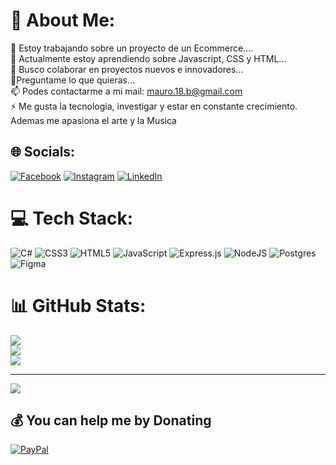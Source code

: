 # 💫 About Me:
🔭 Estoy trabajando sobre un proyecto de un Ecommerce....<br>🌱 Actualmente estoy aprendiendo sobre Javascript, CSS y HTML...<br>👯 Busco colaborar en proyectos nuevos e innovadores...<br>💬Preguntame lo que quieras...<br>📫 Podes contactarme a mi mail: mauro.18.b@gmail.com<br> ⚡ Me gusta la tecnologia, investigar y estar en constante crecimiento. Ademas me apasiona el arte y la Musica


## 🌐 Socials:
[![Facebook](https://img.shields.io/badge/Facebook-%231877F2.svg?logo=Facebook&logoColor=white)](https://facebook.com/Mau.Bustos) [![Instagram](https://img.shields.io/badge/Instagram-%23E4405F.svg?logo=Instagram&logoColor=white)](https://instagram.com/mau_.bustos) [![LinkedIn](https://img.shields.io/badge/LinkedIn-%230077B5.svg?logo=linkedin&logoColor=white)](https://linkedin.com/in/bustosmauro) 

# 💻 Tech Stack:
![C#](https://img.shields.io/badge/c%23-%23239120.svg?style=flat&logo=c-sharp&logoColor=white) ![CSS3](https://img.shields.io/badge/css3-%231572B6.svg?style=flat&logo=css3&logoColor=white) ![HTML5](https://img.shields.io/badge/html5-%23E34F26.svg?style=flat&logo=html5&logoColor=white) ![JavaScript](https://img.shields.io/badge/javascript-%23323330.svg?style=flat&logo=javascript&logoColor=%23F7DF1E) ![Express.js](https://img.shields.io/badge/express.js-%23404d59.svg?style=flat&logo=express&logoColor=%2361DAFB) ![NodeJS](https://img.shields.io/badge/node.js-6DA55F?style=flat&logo=node.js&logoColor=white) ![Postgres](https://img.shields.io/badge/postgres-%23316192.svg?style=flat&logo=postgresql&logoColor=white) 	![Figma](https://img.shields.io/badge/figma-%23F24E1E.svg?style=flat&logo=figma&logoColor=white)
# 📊 GitHub Stats:
![](https://github-readme-stats.vercel.app/api?username=maurobustos5081&theme=dark&hide_border=false&include_all_commits=false&count_private=false)<br/>
![](https://github-readme-streak-stats.herokuapp.com/?user=maurobustos5081&theme=dark&hide_border=false)<br/>
![](https://github-readme-stats.vercel.app/api/top-langs/?username=maurobustos5081&theme=dark&hide_border=false&include_all_commits=false&count_private=false&layout=compact)

---
[![](https://visitcount.itsvg.in/api?id=maurobustos5081&icon=0&color=0)](https://visitcount.itsvg.in)

  ## 💰 You can help me by Donating
  [![PayPal](https://img.shields.io/badge/PayPal-00457C?style=for-the-badge&logo=paypal&logoColor=white)](https://paypal.me/maurobustos5081) 

  
